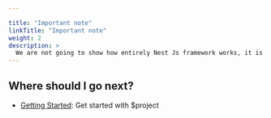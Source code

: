 ```yaml
---

title: "Important note"
linkTitle: "Important note"
weight: 2
description: >
  We are not going to show how entirely Nest Js framework works, it is too big and its own documentation does great job with that. What we will show, is how security standarts are applied in that framework.
---
```

<!-- 
{{% pageinfo %}}
This is a placeholder page that shows you how to use this template site.
{{% /pageinfo %}}

Information in this section helps your user try your project themselves.

* What do your users need to do to start using your project? This could include downloading/installation instructions, including any prerequisites or system requirements.

* Introductory “Hello World” example, if appropriate. More complex tutorials should live in the Tutorials section.

Consider using the headings below for your getting started page. You can delete any that are not applicable to your project. -->





## Where should I go next?



* [Getting Started](/docs/getting-started/): Get started with $project

<!-- 
## Setup

Is there any initial setup users need to do after installation to try your project?

## Try it out!

Can your users test their installation, for example by running a command or deploying a Hello World example? -->
